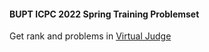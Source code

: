 #### BUPT ICPC 2022 Spring Training Problemset

Get rank and problems in [Virtual Judge](https://vjudge.net/contest#category=mine&running=0&title=BUPT&owner=)
